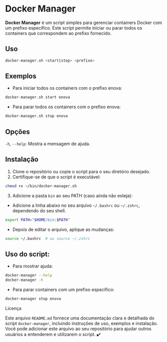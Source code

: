 # Docker Manager

**Docker Manager** é um script simples para gerenciar containers Docker com um prefixo específico. Este script permite iniciar ou parar todos os containers que correspondem ao prefixo fornecido.

## Uso

```bash
docker-manager.sh <start|stop> <prefixo>
```

## Exemplos
- Para iniciar todos os containers com o prefixo enova:

```bash
docker-manager.sh start enova
```

- Para parar todos os containers com o prefixo enova:
```bash
docker-manager.sh stop enova
```

## Opções
`-h`, `--help`: Mostra a mensagem de ajuda.

## Instalação
1. Clone o repositório ou copie o script para o seu diretório desejado.
2. Certifique-se de que o script é executável:

```bash
chmod +x ~/bin/docker-manager.sh
```

3. Adicione a pasta `bin` ao seu PATH (caso ainda não esteja):
- Adicione a linha abaixo no seu arquivo `~/.bashrc` ou `~/.zshrc`, dependendo do seu shell.

```bash
export PATH="$HOME/bin:$PATH"
```

- Depois de editar o arquivo, aplique as mudanças:
```bash
source ~/.bashrc  # ou source ~/.zshrc
```

## Uso do script:
- Para mostrar ajuda:
```bash
docker-manager --help
docker-manager -h
```

- Para parar containers com um prefixo específico:
```bash
docker-manager stop enova
```

Licença

Este arquivo `README.md` fornece uma documentação clara e detalhada do script `docker-manager`, incluindo instruções de uso, exemplos e instalação. Você pode adicionar este arquivo ao seu repositório para ajudar outros usuários a entenderem e utilizarem o script. ✔️

